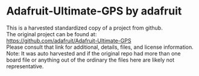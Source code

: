 
# Adafruit-Ultimate-GPS by adafruit  
This is a harvested standardized copy of a project from github.  
The original project can be found at:  
https://github.com/adafruit/Adafruit-Ultimate-GPS  
Please consult that link for additional, details, files, and license information.  
Note: It was auto harvested and if the original repo had more than one board file or anything out of the ordinary the files here are likely not representative.  
    